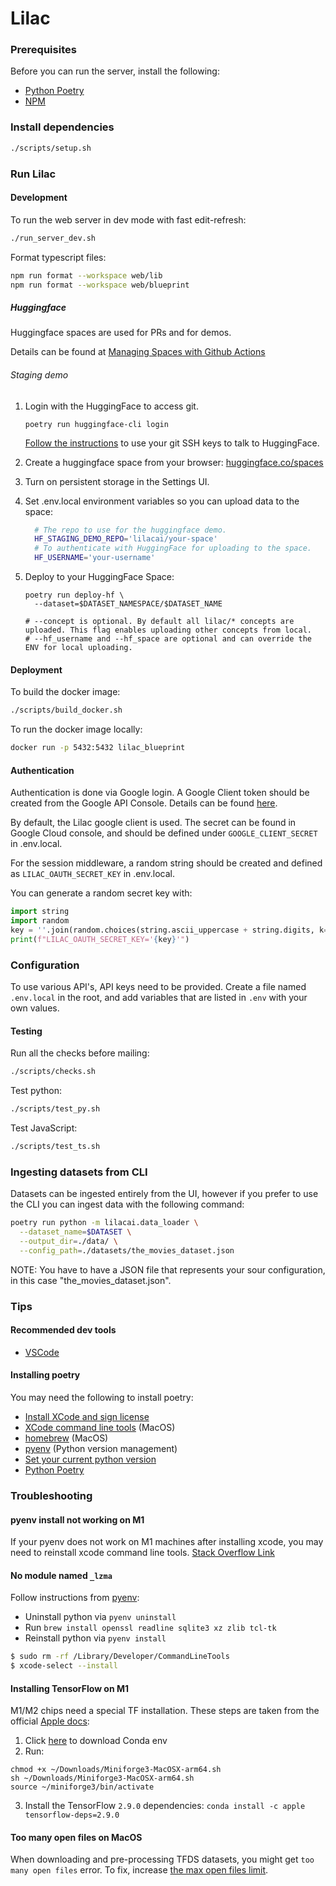 # Lilac

### Prerequisites

Before you can run the server, install the following:

- [Python Poetry](https://pypi.org/project/poetry/)
- [NPM](https://docs.npmjs.com/downloading-and-installing-node-js-and-npm)

### Install dependencies

```sh
./scripts/setup.sh
```

### Run Lilac

#### Development

To run the web server in dev mode with fast edit-refresh:

```sh
./run_server_dev.sh
```

Format typescript files:

```sh
npm run format --workspace web/lib
npm run format --workspace web/blueprint
```

##### Huggingface

Huggingface spaces are used for PRs and for demos.

Details can be found at [Managing Spaces with Github Actions](https://huggingface.co/docs/hub/spaces-github-actions)

###### Staging demo

1. Login with the HuggingFace to access git.

   `poetry run huggingface-cli login`

   [Follow the instructions](https://huggingface.co/docs/hub/repositories-getting-started) to use your git SSH keys to talk to HuggingFace.

1. Create a huggingface space from your browser: [huggingface.co/spaces](https://huggingface.co/spaces)

1. Turn on persistent storage in the Settings UI.

1. Set .env.local environment variables so you can upload data to the space:

   ```sh
     # The repo to use for the huggingface demo.
     HF_STAGING_DEMO_REPO='lilacai/your-space'
     # To authenticate with HuggingFace for uploading to the space.
     HF_USERNAME='your-username'
   ```

1. Deploy to your HuggingFace Space:

   ```
   poetry run deploy-hf \
     --dataset=$DATASET_NAMESPACE/$DATASET_NAME

   # --concept is optional. By default all lilac/* concepts are uploaded. This flag enables uploading other concepts from local.
   # --hf_username and --hf_space are optional and can override the ENV for local uploading.
   ```

#### Deployment

To build the docker image:

```sh
./scripts/build_docker.sh
```

To run the docker image locally:

```sh
docker run -p 5432:5432 lilac_blueprint
```

#### Authentication

Authentication is done via Google login. A Google Client token should be created
from the Google API Console. Details can be found [here](https://developers.google.com/identity/protocols/oauth2).

By default, the Lilac google client is used. The secret can be found in Google
Cloud console, and should be defined under `GOOGLE_CLIENT_SECRET` in .env.local.

For the session middleware, a random string should be created and defined as `LILAC_OAUTH_SECRET_KEY` in .env.local.

You can generate a random secret key with:

```py
import string
import random
key = ''.join(random.choices(string.ascii_uppercase + string.digits, k=64))
print(f"LILAC_OAUTH_SECRET_KEY='{key}'")
```

### Configuration

To use various API's, API keys need to be provided. Create a file named `.env.local` in the root, and add variables that are listed in `.env` with your own values.

#### Testing

Run all the checks before mailing:

```sh
./scripts/checks.sh
```

Test python:

```sh
./scripts/test_py.sh
```

Test JavaScript:

```sh
./scripts/test_ts.sh
```

### Ingesting datasets from CLI

Datasets can be ingested entirely from the UI, however if you prefer to use the CLI you can ingest data with the following command:

```sh
poetry run python -m lilacai.data_loader \
  --dataset_name=$DATASET \
  --output_dir=./data/ \
  --config_path=./datasets/the_movies_dataset.json
```

NOTE: You have to have a JSON file that represents your sour configuration, in this case
"the_movies_dataset.json".

### Tips

#### Recommended dev tools

- [VSCode](https://code.visualstudio.com/)

#### Installing poetry

You may need the following to install poetry:

- [Install XCode and sign license](https://apps.apple.com/us/app/xcode/id497799835?mt=12)
- [XCode command line tools](https://mac.install.guide/commandlinetools/4.html) (MacOS)
- [homebrew](https://brew.sh/) (MacOS)
- [pyenv](https://github.com/pyenv/pyenv) (Python version management)
- [Set your current python version](./.python-version)
- [Python Poetry](https://pypi.org/project/poetry/)

### Troubleshooting

#### pyenv install not working on M1

If your pyenv does not work on M1 machines after installing xcode, you may need to reinstall xcode command line tools. [Stack Overflow Link](https://stackoverflow.com/questions/65778888/pyenv-configure-error-c-compiler-cannot-create-executables)

#### No module named `_lzma`

Follow instructions from [pyenv](https://github.com/pyenv/pyenv/wiki#suggested-build-environment):

- Uninstall python via `pyenv uninstall`
- Run `brew install openssl readline sqlite3 xz zlib tcl-tk`
- Reinstall python via `pyenv install`

```sh
$ sudo rm -rf /Library/Developer/CommandLineTools
$ xcode-select --install
```

#### Installing TensorFlow on M1

M1/M2 chips need a special TF installation. These steps are taken from the official
[Apple docs](https://developer.apple.com/metal/tensorflow-plugin/):

1. Click [here](https://github.com/conda-forge/miniforge/releases/latest/download/Miniforge3-MacOSX-arm64.sh) to download Conda env
2. Run:

```
chmod +x ~/Downloads/Miniforge3-MacOSX-arm64.sh
sh ~/Downloads/Miniforge3-MacOSX-arm64.sh
source ~/miniforge3/bin/activate
```

3. Install the TensorFlow `2.9.0` dependencies: `conda install -c apple tensorflow-deps=2.9.0`

#### Too many open files on MacOS

When downloading and pre-processing TFDS datasets, you might get `too many open files`
error. To fix, increase [the max open files limit](https://superuser.com/a/1679740).

